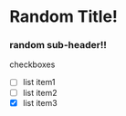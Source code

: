 # Random Title! 
### random sub-header!!

checkboxes

- [ ] list item1
- [ ] list item2
- [x] list item3
